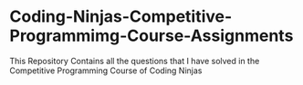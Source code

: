 # Coding-Ninjas-Competitive-Programmimg-Course-Assignments
This Repository Contains all the questions that I have solved in the Competitive Programming Course of Coding Ninjas

